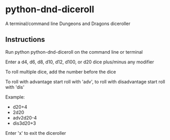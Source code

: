 # python-dnd-diceroll

A terminal/command line Dungeons and Dragons diceroller

## Instructions

Run python python-dnd-diceroll on the command line or terminal

Enter a d4, d6, d8, d10, d12, d100, or d20 dice plus/minus any modifier

To roll multiple dice, add the number before the dice 

To roll with advantage start roll with 'adv', to roll with disadvantage start roll with 'dis'

Example:
- d20+4
- 2d20
- adv2d20-4
- dis3d20+3

Enter 'x' to exit the diceroller
